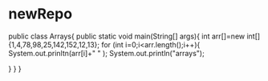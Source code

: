 # newRepo
public class Arrays{
public static void main(String[] args){
int arr[]=new int[]{1,4,78,98,25,142,152,12,13};
for (int i=0;i<arr.length();i++){
System.out.prinltn(arr[i]+" " );
System.out.println("arrays");

}
}
}
